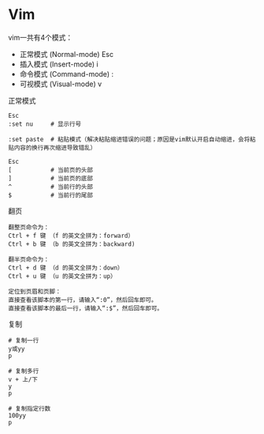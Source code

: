 # Vim

vim一共有4个模式：
- 正常模式 (Normal-mode) Esc
- 插入模式 (Insert-mode) i
- 命令模式 (Command-mode) :
- 可视模式 (Visual-mode) v

正常模式

```
Esc
:set nu     # 显示行号

:set paste  # 粘贴模式（解决粘贴缩进错误的问题；原因是vim默认开启自动缩进，会将粘贴内容的换行再次缩进导致错乱）

Esc
[           # 当前页的头部
]           # 当前页的底部
^           # 当前行的头部
$           # 当前行的尾部
```

翻页
```
翻整页命令为：
Ctrl + f 键 （f 的英文全拼为：forward）
Ctrl + b 键 （b 的英文全拼为：backward)

翻半页命令为：
Ctrl + d 键 （d 的英文全拼为：down）
Ctrl + u 键 （u 的英文全拼为：up）

定位到页眉和页脚：
直接查看该脚本的第一行，请输入“:0”，然后回车即可。
直接查看该脚本的最后一行，请输入“:$”，然后回车即可。
```

复制
```
# 复制一行
y或yy
p

# 复制多行
v + 上/下
y
p

# 复制指定行数
100yy
p
```
